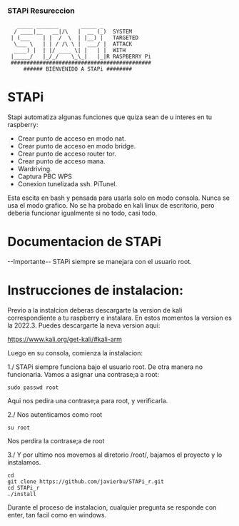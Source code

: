 

### STAPi Resureccion
```
   _____ _______       _____ _ 
  / ____|__   __|/\   |  __ (_)  SYSTEM
 | (___    | |  /  \  | |__) |   TARGETED
  \___ \   | | / /\ \ |  ___/ |  ATTACK
  ____) |  | |/ ____ \| |   | |  WITH
 |_____/   |_/_/    \_\_|   |_|R RASPBERRY Pi
 ############################################
     ###### BIENVENIDO A STAPi ########    
```

STAPi
==========


Stapi automatiza algunas funciones que quiza sean de u interes en tu raspberry:

- Crear punto de acceso en modo nat.
- Crear punto de acceso en modo bridge.
- Crear punto de acceso router tor.
- Crear punto de acceso mana.
- Wardriving.
- Captura PBC WPS
- Conexion tunelizada ssh. PiTunel.

Esta escita en bash y pensada para usarla solo en modo consola. Nunca se usa el modo grafico.
No se ha probado en kali linux de escritorio, pero deberia funcionar igualmente si no todo, casi todo.


Documentacion de STAPi
======================
--Importante--
STAPi siempre se manejara con el usuario root.

Instrucciones de instalacion:
==============================
Previo a la instalcion deberas descargarte la version de kali correspondiente a tu raspberry e instalara. 
En estos momentos la version es la 2022.3. Puedes descargarte la neva version aqui:

https://www.kali.org/get-kali/#kali-arm

Luego en su consola, comienza la instalacion:

1./ STAPi siempre funciona bajo el usuario root. De otra manera no funcionaria. Vamos a asignar una contrase;a a root:
```
sudo passwd root
```
Aqui nos pedira una contrase;a para root, y verificarla.

2./ Nos autenticamos como root
```
su root
```
Nos perdira la contrase;a de root

3./ Y por ultimo nos movemos al diretorio /root/, bajamos el proyecto y lo instalamos.
```
cd
git clone https://github.com/javierbu/STAPi_r.git
cd STAPi_r
./install
```

Durante el proceso de instalacion, cualquier pregunta se responde con enter, tan facil como en windows.

